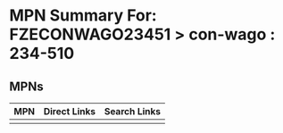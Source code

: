 



# MPN Summary For: FZECONWAGO23451 > con-wago : 234-510

## MPNs
  

|MPN|Direct Links|Search Links|
| :--- | :--- | :--- |
||||
